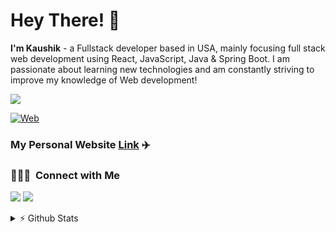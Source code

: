 
# Hey There! 👋

**I'm Kaushik** - a Fullstack developer based in USA, mainly focusing full stack web development using React, JavaScript, Java & Spring Boot. I am passionate about learning new technologies and am constantly striving to improve my knowledge of Web development!
 
![](https://komarev.com/ghpvc/?username=Kaushik612)

[![Web](https://skillicons.dev/icons?i=java,spring,react,js,ts,nextjs,scss,tailwind,aws,gcp)](https://skillicons.dev)

### My Personal Website [Link](https://www.kaushikravikumar.com/) ✈️


### 👨🏻‍💻 &nbsp;Connect with Me


<p align="left">
<a href="https://www.linkedin.com/in/kaushikkas/ "><img src="https://img.shields.io/badge/-kaushikkas-0077B5?style=flat&logo=Linkedin&logoColor=white"/></a>
<a href="mailto:kaushikr.612@gmail.com"><img src="https://img.shields.io/badge/-kaushikr.612@gmail.com-D14836?style=flat&logo=Gmail&logoColor=white"/></a>
</p>

<details>
  <summary>⚡ Github Stats</summary>
  
  <a href="#">![Github stats](https://github-readme-stats.vercel.app/api?username=Kaushik612&theme=tokyonight&count_private=true)</a>
  <a href="#">![Top Langs](https://github-readme-stats.vercel.app/api/top-langs/?username=Kaushik612&layout=compact&theme=tokyonight&count_private=true)</a>
</details>
